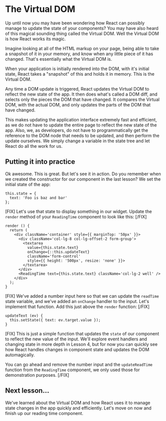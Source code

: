 # The Virtual DOM

Up until now you may have been wondering how React can possibly manage
to update the state of your components? You may have also heard of this
magical sounding thing called the Virtual DOM. Well the Virtual DOM is how
React works its magic.

Imagine looking at all of the HTML markup on your page, being able to
 take a snapshot of it in your memory, and know when any little piece
of it has changed. That's essentially what the Virtual DOM is.

When your application is initially rendered into the DOM, with it's initial
state, React takes a "snapshot" of this and holds it in memory. This is the
Virtual DOM.

Any time a DOM update is triggered, React updates the Virtual DOM to reflect
the new state of the app. It then does what's called a DOM diff, and selects
only the pieces the DOM that have changed. It compares the Virtual DOM, with
the actual DOM, and only updates the parts of the DOM that have changed.

This makes updating the application interface extremely fast and efficient, as
we do not have to update the entire page to reflect the new state of the app.
Also, we, as developers, do not have to programmatically get the reference to
the DOM node that needs to be updated, and then perform the update ourselves.
We simply change a variable in the state tree and let React do all the work
for us.

## Putting it into practice

Ok awesome. This is great. But let's see it in action. Do you remember when
we created the constructor for our component in the last lesson? We set
the initial state of the app:
```es6
this.state = {
  text: 'Foo is baz and bar'
};
```
[FIX]
Let's use that state to display something in our widget. Update the `render`
method of your `ReadingTime` component to look like this:
[/FIX]
```es6
render () {
  return (
    <div className='container' style={{ marginTop: '50px' }}>
      <div className='col-lg-8 col-lg-offset-2 form-group'>
        <textarea
          value={this.state.text}
          onChange={::this.updateText}
          className='form-control'
          style={{ height: '500px', resize: 'none' }}>
        </textarea>
      </div>
      <ReadingTime text={this.state.text} className='col-lg-2 well' />
    </div>
  );
}
```
[FIX]
We've added a number input here so that we can update the `readTime` state
variable, and we've added an `onChange` handler to the input. Let's implement
that function. Add this just above the `render` function:
[/FIX]
```es6
updateText (ev) {
  this.setState({ text: ev.target.value });
}
```
[FIX]
This is just a simple function that updates the `state` of our component to
reflect the new value of the input. We'll explore event handlers and changing
state in more depth in Lesson 4, but for now you can quickly see how React
handles changes in component state and updates the DOM automagically.

You can go ahead and remove the number input and the `updateReadTime` function
from the `ReadingTime` component, we only used those for demonstration purposes.
[/FIX]

## Next lesson...
We've learned about the Virtual DOM and how React uses it to manage state
changes in the app quickly and efficiently. Let's move on now and finish up our
reading time component.
